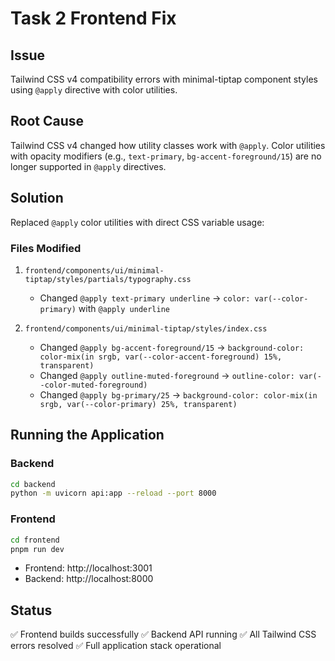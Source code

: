 # Task 2 Frontend Fix

## Issue

Tailwind CSS v4 compatibility errors with minimal-tiptap component styles using `@apply` directive with color utilities.

## Root Cause

Tailwind CSS v4 changed how utility classes work with `@apply`. Color utilities with opacity modifiers (e.g., `text-primary`, `bg-accent-foreground/15`) are no longer supported in `@apply` directives.

## Solution

Replaced `@apply` color utilities with direct CSS variable usage:

### Files Modified

1. `frontend/components/ui/minimal-tiptap/styles/partials/typography.css`

   - Changed `@apply text-primary underline` → `color: var(--color-primary)` with `@apply underline`

2. `frontend/components/ui/minimal-tiptap/styles/index.css`
   - Changed `@apply bg-accent-foreground/15` → `background-color: color-mix(in srgb, var(--color-accent-foreground) 15%, transparent)`
   - Changed `@apply outline-muted-foreground` → `outline-color: var(--color-muted-foreground)`
   - Changed `@apply bg-primary/25` → `background-color: color-mix(in srgb, var(--color-primary) 25%, transparent)`

## Running the Application

### Backend

```bash
cd backend
python -m uvicorn api:app --reload --port 8000
```

### Frontend

```bash
cd frontend
pnpm run dev
```

- Frontend: http://localhost:3001
- Backend: http://localhost:8000

## Status

✅ Frontend builds successfully
✅ Backend API running
✅ All Tailwind CSS errors resolved
✅ Full application stack operational

